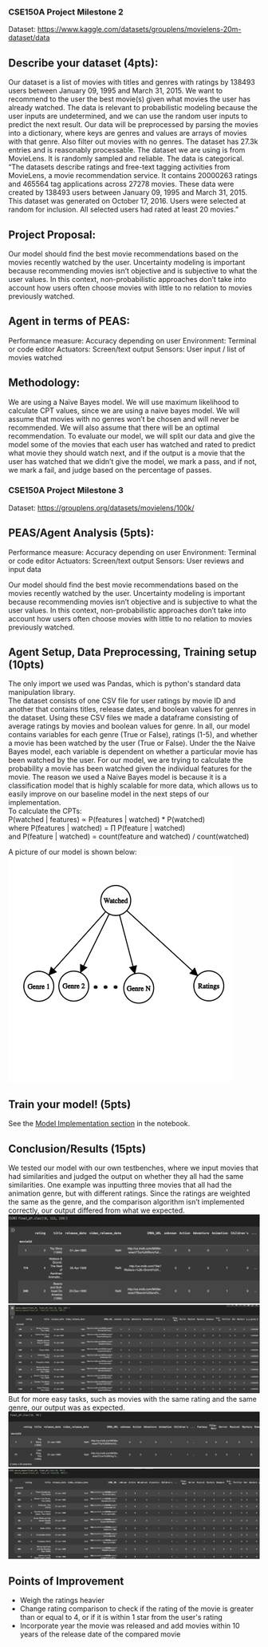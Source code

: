 ### CSE150A Project Milestone 2
Dataset: https://www.kaggle.com/datasets/grouplens/movielens-20m-dataset/data

## Describe your dataset (4pts):
Our dataset is a list of movies with titles and genres with ratings by 138493 users between January 09, 1995 and March 31, 2015. We want to recommend to the user the best movie(s) given what movies the user has already watched. The data is relevant to probabilistic modeling because the user inputs are undetermined, and we can use the random user inputs to predict the next result. Our data will be preprocessed by parsing the movies into a dictionary, where keys are genres and values are arrays of movies with that genre. Also filter out movies with no genres.
The dataset has 27.3k entries and is reasonably processable. The dataset we are using is from MovieLens. It is randomly sampled and reliable. The data is categorical.
“The datasets describe ratings and free-text tagging activities from MovieLens, a movie recommendation service. It contains 20000263 ratings and 465564 tag applications across 27278 movies. These data were created by 138493 users between January 09, 1995 and March 31, 2015. This dataset was generated on October 17, 2016. Users were selected at random for inclusion. All selected users had rated at least 20 movies.”
	
## Project Proposal:
Our model should find the best movie recommendations based on the movies recently watched by the user. Uncertainty modeling is important because recommending movies isn’t objective and is subjective to what the user values. In this context, non-probabilistic approaches don’t take into account how users often choose movies with little to no relation to movies previously watched.

## Agent in terms of PEAS:
Performance measure: Accuracy depending on user
Environment: Terminal or code editor
Actuators: Screen/text output
Sensors: User input / list of movies watched

## Methodology:
We are using a Naïve Bayes model. We will use maximum likelihood to calculate CPT values, since we are using a naive bayes model. We will assume that movies with no genres won’t be chosen and will never be recommended. We will also assume that there will be an optimal recommendation. To evaluate our model, we will split our data and give the model some of the movies that each user has watched and rated to predict what movie they should watch next, and if the output is a movie that the user has watched that we didn’t give the model, we mark a pass, and if not, we mark a fail, and judge based on the percentage of passes.

### CSE150A Project Milestone 3
Dataset: https://grouplens.org/datasets/movielens/100k/

## PEAS/Agent Analysis (5pts):
Performance measure: Accuracy depending on user
Environment: Terminal or code editor
Actuators: Screen/text output
Sensors: User reviews and input data

Our model should find the best movie recommendations based on the movies recently watched by the user. Uncertainty modeling is important because recommending movies isn’t objective and is subjective to what the user values. In this context, non-probabilistic approaches don’t take into account how users often choose movies with little to no relation to movies previously watched.

## Agent Setup, Data Preprocessing, Training setup (10pts)
The only import we used was Pandas, which is python's standard data manipulation library.  
The dataset consists of one CSV file for user ratings by movie ID and another that contains titles, release dates, and boolean values for genres in the dataset. Using these CSV files we made a dataframe consisting of average ratings by movies and boolean values for genre. In all, our model contains variables for each genre (True or False), ratings (1-5), and whether a movie has been watched by the user (True or False). Under the the Naive Bayes model, each variable is dependent on whether a particular movie has been watched by the user. For our model, we are trying to calculate the probability a movie has been watched given the individual features for the movie. The reason we used a Naive Bayes model is because it is a classification model that is highly scalable for more data, which allows us to easily improve on our baseline model in the next steps of our implementation.  
To calculate the CPTs:  
P(watched | features) ∝ P(features | watched) * P(watched)  
where P(features | watched) = ∏ P(feature | watched)  
and P(feature | watched) = count(feature and watched) / count(watched)  

A picture of our model is shown below:  
![graph](./source/graph.png)

## Train your model! (5pts)
See the [Model Implementation section](milestone3.ipynb#model-implementation) in the notebook.


## Conclusion/Results (15pts)
We tested our model with our own testbenches, where we input movies that had similarities and judged the output on whether they all had the same similarities. 
One example was inputting three movies that all had the animation genre, but with different ratings. Since the ratings are weighted the same as the genre, and the comparison algorithm isn’t implemented correctly, our output differed from what we expected.
![bad_test_input](./source/bad_test_input.png)
![bad_test](./source/bad_test.png)
But for more easy tasks, such as movies with the same rating and the same genre, our output was as expected.
![good_test_input](./source/good_test_input.png)
![good_test](./source/good_test.png)
## Points of Improvement
- Weigh the ratings heavier
- Change rating comparison to check if the rating of the movie is greater than or equal to 4, or if it is within 1 star from the user's rating
- Incorporate year the movie was released and add movies within 10 years of the release date of the compared movie
